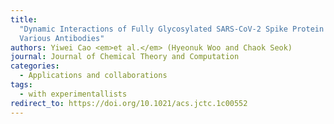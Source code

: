 ```yaml
---
title:
  "Dynamic Interactions of Fully Glycosylated SARS-CoV-2 Spike Protein with
  Various Antibodies"
authors: Yiwei Cao <em>et al.</em> (Hyeonuk Woo and Chaok Seok)
journal: Journal of Chemical Theory and Computation
categories:
  - Applications and collaborations
tags:
  - with experimentallists
redirect_to: https://doi.org/10.1021/acs.jctc.1c00552
---
```

